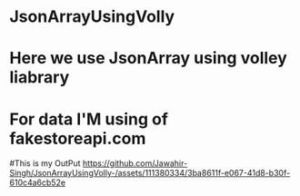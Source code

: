 # JsonArrayUsingVolly
# Here we use JsonArray using volley liabrary
# For data I'M using of fakestoreapi.com
#This is my OutPut 
https://github.com/Jawahir-Singh/JsonArrayUsingVolly-/assets/111380334/3ba8611f-e067-41d8-b30f-610c4a6cb52e

